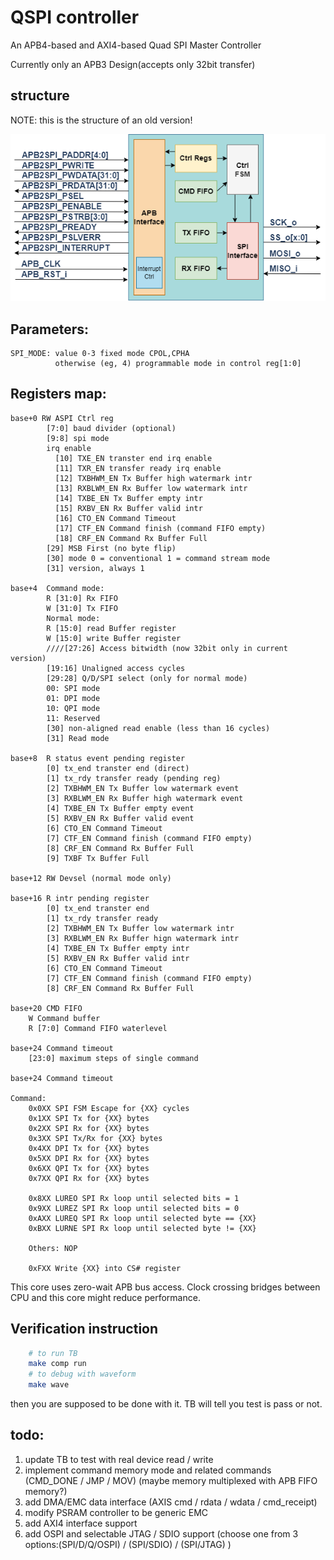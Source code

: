# QSPI controller
An APB4-based and AXI4-based Quad SPI Master Controller

Currently only an APB3 Design(accepts only 32bit transfer)

## structure
 NOTE: this is the structure of an old version!

 ![adv_struct.png](./doc/adv_struct.png)

## Parameters:

```text
SPI_MODE: value 0-3 fixed mode CPOL,CPHA
          otherwise (eg, 4) programmable mode in control reg[1:0]
```

## Registers map:

```text
base+0 RW ASPI Ctrl reg
		[7:0] baud divider (optional)
		[9:8] spi mode
		irq enable
       	  [10] TXE_EN transter end irq enable
          [11] TXR_EN transfer ready irq enable
		  [12] TXBHWM_EN Tx Buffer high watermark intr
		  [13] RXBLWM_EN Rx Buffer low watermark intr
		  [14] TXBE_EN Tx Buffer empty intr
		  [15] RXBV_EN Rx Buffer valid intr
		  [16] CTO_EN Command Timeout
		  [17] CTF_EN Command finish (command FIFO empty)
		  [18] CRF_EN Command Rx Buffer Full
		[29] MSB First (no byte flip)
		[30] mode 0 = conventional 1 = command stream mode 
		[31] version, always 1

base+4  Command mode:
		R [31:0] Rx FIFO
        W [31:0] Tx FIFO
		Normal mode:
		R [15:0] read Buffer register
		W [15:0] write Buffer register
		////[27:26] Access bitwidth (now 32bit only in current version)
		[19:16] Unaligned access cycles
		[29:28] Q/D/SPI select (only for normal mode)
		00: SPI mode
		01: DPI mode
		10: QPI mode
		11: Reserved
		[30] non-aligned read enable (less than 16 cycles)
		[31] Read mode

base+8  R status event pending register
        [0] tx_end transter end (direct)
	  	[1] tx_rdy transfer ready (pending reg)
		[2] TXBHWM_EN Tx Buffer low watermark event
		[3] RXBLWM_EN Rx Buffer high watermark event
		[4] TXBE_EN Tx Buffer empty event
		[5] RXBV_EN Rx Buffer valid event
		[6] CTO_EN Command Timeout
		[7] CTF_EN Command finish (command FIFO empty)
		[8] CRF_EN Command Rx Buffer Full
		[9] TXBF Tx Buffer Full

base+12 RW Devsel (normal mode only)

base+16 R intr pending register
        [0] tx_end transter end
	  	[1] tx_rdy transfer ready
		[2] TXBHWM_EN Tx Buffer low watermark intr
		[3] RXBLWM_EN Rx Buffer hign watermark intr
		[4] TXBE_EN Tx Buffer empty intr
		[5] RXBV_EN Rx Buffer valid intr
		[6] CTO_EN Command Timeout
		[7] CTF_EN Command finish (command FIFO empty)
		[8] CRF_EN Command Rx Buffer Full

base+20 CMD FIFO
	W Command buffer
	R [7:0] Command FIFO waterlevel

base+24 Command timeout
	[23:0] maximum steps of single command

base+24 Command timeout

Command: 
	0x0XX SPI FSM Escape for {XX} cycles 
	0x1XX SPI Tx for {XX} bytes
	0x2XX SPI Rx for {XX} bytes 
	0x3XX SPI Tx/Rx for {XX} bytes 
	0x4XX DPI Tx for {XX} bytes
	0x5XX DPI Rx for {XX} bytes
	0x6XX QPI Tx for {XX} bytes
	0x7XX QPI Rx for {XX} bytes

	0x8XX LUREO SPI Rx loop until selected bits = 1
	0x9XX LUREZ SPI Rx loop until selected bits = 0
	0xAXX LUREQ SPI Rx loop until selected byte == {XX}
	0xBXX LURNE SPI Rx loop until selected byte != {XX}

	Others: NOP

	0xFXX Write {XX} into CS# register
```

This core uses zero-wait APB bus access. Clock crossing bridges between
CPU and this core might reduce performance.

## Verification instruction

```bash
    # to run TB
    make comp run 
    # to debug with waveform
    make wave
```
  then you are supposed to be done with it. TB will tell you test is pass or not.

## todo:

1. update TB to test with real device read / write
2. implement command memory mode and related commands (CMD_DONE / JMP / MOV) (maybe memory multiplexed with APB FIFO memory?)
3. add DMA/EMC data interface (AXIS cmd / rdata / wdata / cmd_receipt)
4. modify PSRAM controller to be generic EMC
5. add AXI4 interface support
6. add OSPI and selectable JTAG / SDIO support (choose one from 3 options:(SPI/D/Q/OSPI) / (SPI/SDIO) / (SPI/JTAG) )
   
